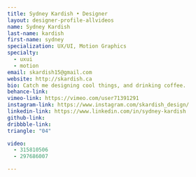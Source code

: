 ```yaml
---
title: Sydney Kardish • Designer
layout: designer-profile-allvideos
name: Sydney Kardish
last-name: kardish
first-name: sydney
specialization: UX/UI, Motion Graphics
specialty:
  - uxui
  - motion
email: skardish15@gmail.com
website: http://skardish.ca
bio: Catch me designing cool things, and drinking coffee.
behance-link:
vimeo-link: https://vimeo.com/user71391291
instagram-link: https://www.instagram.com/skardish_design/
linkedin-link: https://www.linkedin.com/in/sydney-kardish
github-link:
dribbble-link:
triangle: "04"

video:
  - 315810506
  - 297686007

---
```

